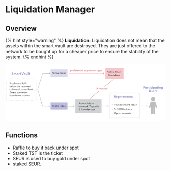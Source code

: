 # Liquidation Manager

## Overview

{% hint style="warning" %}
**Liquidation:** Liquidation does not mean that the assets within the smart vault are destroyed. They are just offered to the network to be bought up for a cheaper price to ensure the stability of the system.
{% endhint %}

![Liquidation Proposal v1.0](../.gitbook/assets/image.png)

## Functions



* Raffle to buy it back under spot
* Staked TST is the ticket
* SEUR is used to buy gold under spot
* staked SEUR.



